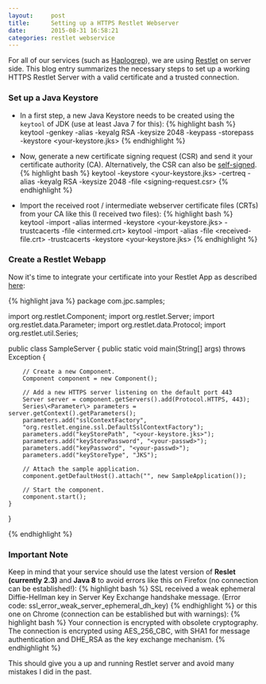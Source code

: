 ```yaml
---
layout:     post
title:      Setting up a HTTPS Restlet Webserver
date:       2015-08-31 16:58:21
categories: restlet webservice
---
```

For all of our services (such as [Haplogrep](http://haplogrep.uibk.ac.at)), we are using [Restlet](http://restlet.com/technical-resources/restlet-framework/guide/2.3) on server side. 
This blog entry summarizes the necessary steps to set up a working HTTPS Restlet Server with a valid certificate and a trusted connection.

### Set up a Java Keystore

- In a first step, a new Java Keystore needs to be created using the `keytool` of JDK (use at least Java 7 for this):
{% highlight bash %} 
    keytool -genkey -alias <your-alias> -keyalg RSA -keysize 2048 -keypass <your-passwd> -storepass <your-passwd> -keystore <your-keystore.jks>
{% endhighlight %}


-  Now, generate a new certificate signing request (CSR) and send it your certificate authority (CA). Alternatively, the CSR can also be [self-signed](http://restlet.com/technical-resources/restlet-framework/guide/2.3/core/security/https). 
{% highlight bash %} 
keytool -keystore <your-keystore.jks> -certreq -alias <your-alias> -keyalg RSA -keysize 2048 -file <signing-request.csr>
{% endhighlight %}


- Import the received root / intermediate webserver certificate files (CRTs) from your CA like this (I received two files):
{% highlight bash %} 
keytool -import -alias intermed -keystore <your-keystore.jks> -trustcacerts -file <intermed.crt>
keytool -import -alias <your-alias-from-the-csr> -file <received-file.crt> -trustcacerts -keystore <your-keystore.jks>
{% endhighlight %}

### Create a Restlet Webapp
Now it's time to integrate your certificate into your Restlet App as described [here](http://restlet.com/technical-resources/restlet-framework/guide/2.3/core/security/https):

{% highlight java %} 
package com.jpc.samples;

import org.restlet.Component;
import org.restlet.Server;
import org.restlet.data.Parameter;
import org.restlet.data.Protocol;
import org.restlet.util.Series;

public class SampleServer {
    public static void main(String[] args) throws Exception {

        // Create a new Component.
        Component component = new Component();

        // Add a new HTTPS server listening on the default port 443
        Server server = component.getServers().add(Protocol.HTTPS, 443);  
        Series\<Parameter\> parameters = server.getContext().getParameters();
        parameters.add("sslContextFactory",
        "org.restlet.engine.ssl.DefaultSslContextFactory");
        parameters.add("keyStorePath", "<your-keystore.jks>");
        parameters.add("keyStorePassword", "<your-passwd>");
        parameters.add("keyPassword", "<your-passwd>");
        parameters.add("keyStoreType", "JKS");

        // Attach the sample application.
        component.getDefaultHost().attach("", new SampleApplication());

        // Start the component.
        component.start();
    }
}

{% endhighlight %}

### Important Note
Keep in mind that your service should use the latest version of __Reslet (currently 2.3)__ and __Java 8__ to avoid errors like this on Firefox (no connection can be established!):
{% highlight bash %} 
SSL received a weak ephemeral Diffie-Hellman key in Server Key Exchange handshake message. (Error code: ssl_error_weak_server_ephemeral_dh_key)
{% endhighlight %}
or this one on Chrome (connection can be established but with warnings): 
{% highlight bash %} 
Your connection is encrypted with obsolete cryptography.
The connection is encrypted using AES_256_CBC, with SHA1 for message authentication and DHE_RSA as the key exchange mechanism.
{% endhighlight %}

This should give you a up and running Restlet server and avoid many mistakes I did in the past. 
